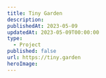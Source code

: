 ```yaml
---
title: Tiny Garden
description: 
publishedAt: 2023-05-09
updatedAt: 2023-05-09T00:00:00
type:
  - Project
published: false
url: https://tiny.garden
heroImage:
---
```

